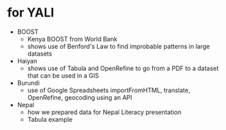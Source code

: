 for YALI
========

* BOOST
  * Kenya BOOST from World Bank
  * shows use of Benford's Law to find improbable patterns in large datasets
* Haiyan
  * shows use of Tabula and OpenRefine to go from a PDF to a dataset that can be used in a GIS
* Burundi
  * use of Google Spreadsheets importFromHTML, translate, OpenRefine, geocoding using an API
* Nepal
  * how we prepared data for Nepal Literacy presentation
  * Tabula example
